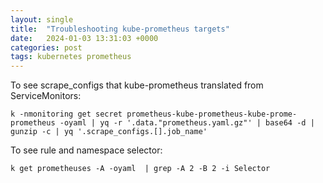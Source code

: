 ```yaml
---
layout: single
title:  "Troubleshooting kube-prometheus targets"
date:   2024-01-03 13:31:03 +0000
categories: post
tags: kubernetes prometheus
---
```

To see scrape_configs that kube-prometheus translated from ServiceMonitors:
```
k -nmonitoring get secret prometheus-kube-prometheus-kube-prome-prometheus -oyaml | yq -r '.data."prometheus.yaml.gz"' | base64 -d | gunzip -c | yq '.scrape_configs.[].job_name'
```
To see rule and namespace selector:
```
k get prometheuses -A -oyaml  | grep -A 2 -B 2 -i Selector
```
